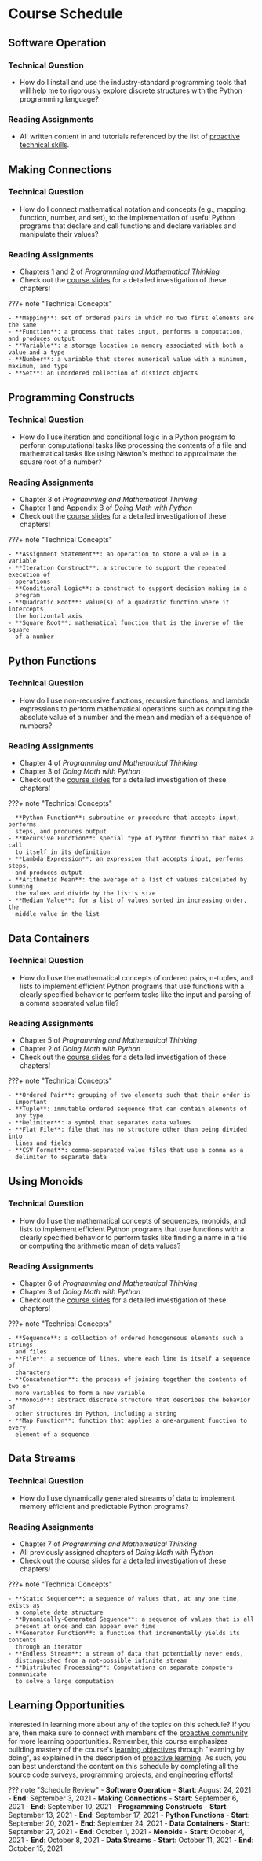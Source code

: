 # Course Schedule

## Software Operation

### Technical Question

- How do I install and use the industry-standard programming tools that will
  help me to rigorously explore discrete structures with the Python programming
  language?

### Reading Assignments

- All written content in and tutorials referenced by the list of [proactive
  technical skills](/technical-skills/introduction-technical-skills).

## Making Connections

### Technical Question

- How do I connect mathematical notation and concepts (e.g., mapping, function,
  number, and set), to the implementation of useful Python programs that
  declare and call functions and declare variables and manipulate their values?

### Reading Assignments

- Chapters 1 and 2 of *Programming and Mathematical Thinking*
- Check out the [course slides](/slides/discrete-structures/making-connections/) for a detailed investigation of these chapters!

???+ note "Technical Concepts"

    - **Mapping**: set of ordered pairs in which no two first elements are the same
    - **Function**: a process that takes input, performs a computation, and produces output
    - **Variable**: a storage location in memory associated with both a value and a type
    - **Number**: a variable that stores numerical value with a minimum, maximum, and type
    - **Set**: an unordered collection of distinct objects

## Programming Constructs

### Technical Question

- How do I use iteration and conditional logic in a Python program to perform
  computational tasks like processing the contents of a file and mathematical
  tasks like using Newton's method to approximate the square root of a number?

### Reading Assignments

- Chapter 3 of *Programming and Mathematical Thinking*
- Chapter 1 and Appendix B of *Doing Math with Python*
- Check out the [course slides](/slides/discrete-structures/programming-constructs/) for a detailed investigation of these chapters!

???+ note "Technical Concepts"

    - **Assignment Statement**: an operation to store a value in a variable
    - **Iteration Construct**: a structure to support the repeated execution of
      operations
    - **Conditional Logic**: a construct to support decision making in a
      program
    - **Quadratic Root**: value(s) of a quadratic function where it intercepts
      the horizontal axis
    - **Square Root**: mathematical function that is the inverse of the square
      of a number

## Python Functions

### Technical Question

- How do I use non-recursive functions, recursive functions, and lambda
  expressions to perform mathematical operations such as computing the absolute
  value of a number and the mean and median of a sequence of numbers?

### Reading Assignments

- Chapter 4 of *Programming and Mathematical Thinking*
- Chapter 3 of *Doing Math with Python*
- Check out the [course slides](/slides/discrete-structures/python-functions/) for a detailed investigation of these chapters!

???+ note "Technical Concepts"

    - **Python Function**: subroutine or procedure that accepts input, performs
      steps, and produces output
    - **Recursive Function**: special type of Python function that makes a call
      to itself in its definition
    - **Lambda Expression**: an expression that accepts input, performs steps,
      and produces output
    - **Arithmetic Mean**: the average of a list of values calculated by summing
      the values and divide by the list's size
    - **Median Value**: for a list of values sorted in increasing order, the
      middle value in the list

## Data Containers

### Technical Question

- How do I use the mathematical concepts of ordered pairs, n-tuples, and lists
  to implement efficient Python programs that use functions with a clearly
  specified behavior to perform tasks like the input and parsing of a comma
  separated value file?

### Reading Assignments

- Chapter 5 of *Programming and Mathematical Thinking*
- Chapter 2 of *Doing Math with Python*
- Check out the [course slides](/slides/discrete-structures/data-containers/) for a detailed investigation of these chapters!

???+ note "Technical Concepts"

    - **Ordered Pair**: grouping of two elements such that their order is
      important
    - **Tuple**: immutable ordered sequence that can contain elements of
      any type
    - **Delimiter**: a symbol that separates data values
    - **Flat File**: file that has no structure other than being divided into
      lines and fields
    - **CSV Format**: comma-separated value files that use a comma as a
      delimiter to separate data

## Using Monoids

### Technical Question

- How do I use the mathematical concepts of sequences, monoids, and lists to
  implement efficient Python programs that use functions with a clearly
  specified behavior to perform tasks like finding a name in a file or computing
  the arithmetic mean of data values?

### Reading Assignments

- Chapter 6 of *Programming and Mathematical Thinking*
- Chapter 3 of *Doing Math with Python*
- Check out the [course slides](/slides/discrete-structures/using-monoids/) for a detailed investigation of these chapters!

???+ note "Technical Concepts"

    - **Sequence**: a collection of ordered homogeneous elements such a strings
      and files
    - **File**: a sequence of lines, where each line is itself a sequence of
      characters
    - **Concatenation**: the process of joining together the contents of two or
      more variables to form a new variable
    - **Monoid**: abstract discrete structure that describes the behavior of
      other structures in Python, including a string
    - **Map Function**: function that applies a one-argument function to every
      element of a sequence

## Data Streams

### Technical Question

- How do I use dynamically generated streams of data to implement memory
  efficient and predictable Python programs?

### Reading Assignments

- Chapter 7 of *Programming and Mathematical Thinking*
- All previously assigned chapters of *Doing Math with Python*
- Check out the [course slides](/slides/data-abstraction/data-streams/) for a detailed investigation of these chapters!

???+ note "Technical Concepts"

    - **Static Sequence**: a sequence of values that, at any one time, exists as
      a complete data structure
    - **Dynamically-Generated Sequence**: a sequence of values that is all
      present at once and can appear over time
    - **Generator Function**: a function that incrementally yields its contents
      through an iterator
    - **Endless Stream**: a stream of data that potentially never ends,
      distinguished from a not-possible infinite stream
    - **Distributed Processing**: Computations on separate computers communicate
      to solve a large computation

## Learning Opportunities

Interested in learning more about any of the topics on this schedule? If you
are, then make sure to connect with members of the [proactive
community](../../proactive-community/introduction-proactive-community) for more
learning opportunities. Remember, this course emphasizes building mastery of the
course's [learning
objectives](../learning-objectives-discrete-structures) through
"learning by doing", as explained in the description of [proactive
learning](../../proactive-learning/introduction-proactive-learning). As such,
you can best understand the content on this schedule by completing all the
source code surveys, programming projects, and engineering efforts!

??? note "Schedule Review"
    - **Software Operation**
        - **Start**: August 24, 2021
        - **End**: September 3, 2021
    - **Making Connections**
        - **Start**: September 6, 2021
        - **End**: September 10, 2021
    - **Programming Constructs**
        - **Start**: September 13, 2021
        - **End**: September 17, 2021
    - **Python Functions**
        - **Start**: September 20, 2021
        - **End**: September 24, 2021
    - **Data Containers**
        - **Start**: September 27, 2021
        - **End**: October 1, 2021
    - **Monoids**
        - **Start**: October 4, 2021
        - **End**: October 8, 2021
    - **Data Streams**
        - **Start**: October 11, 2021
        - **End**: October 15, 2021
